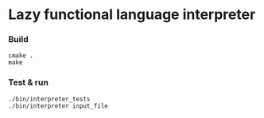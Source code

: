 Lazy functional language interpreter
====================================

### Build

```
cmake .
make
```

### Test & run

```
./bin/interpreter_tests
./bin/interpreter input_file
```
